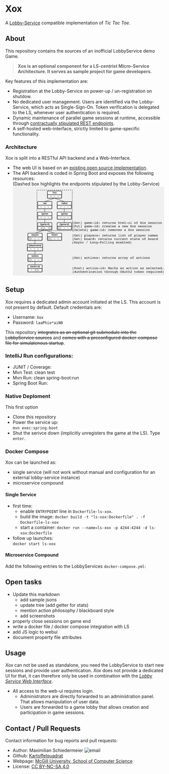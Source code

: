 # Xox

A [Lobby-Service](https://github.com/kartoffelquadrat/LobbyService) compatible implementation of *Tic Tac Toe*.

## About

This repository contains the sources of an inofficial LobbyService demo Game.  

 > **Xox is an optional component for a LS-centrist Micro-Service Architecture. It serves as sample project for game developers.**

Key features of this implementation are:

 * Registration at the Lobby-Service on power-up / un-registration on shutdow.
 * No dedicated user management. Users are identified via the Lobby-Service, which acts as Single-Sign-On. Token verification is delegated to the LS, whenever user authentication is required.
 * Dynamic maintenance of parallel game sessions at runtime, accessible through [contractually stipulated REST endpoints](https://github.com/kartoffelquadrat/LobbyService/blob/master/markdown/game-dev.md#callbacks).
 * A self-hosted web-interface, strictly limited to game-specific functionality.

### Architecture

Xox is split into a RESTful API backend and a Web-Interface.

 * The web UI is based on an [existing open source implementation](https://github.com/angle943/tic-tac-toe).
 * The API backend is coded in Spring Boot and exposes the following resources:  
(Dashed box highlights the endpoints stipulated by the Lobby-Service)  
![api](markdown/restif.png)

## Setup

Xox requires a dedicated admin account initiated at the LS. This account is not present by default. Default credentials are:

 * Username: ```Xox```
 * Password: ```laaPhie*aiN0```

This repository ~~integrates as an optional git submodule into the LobbyService sources~~ and ~~comes with a preconfigured docker-compose file for simulatenous startup~~.

### IntelliJ Run configurations:

 * JUNIT / Coverage:    
 * Mvn Test: clean test
 * Mvn Run: clean spring-boot:run
  * Spring Boot Run:

### Native Deploment

This first option 

 * Clone this repository
 * Power the service up:  
```mvn exec:spring-boot```
 * Shut the serivce down (implicitly unregisters the game at the LS). Type ```enter```.

### Docker Compose

Xox can be launched as:

 * single service (will not work without manual and configuration for an external lobby-service instance)
 * microservice compound

#### Single Service

 * first time:
   * enable ```ENTRYPOINT``` line in ```Dockerfile-ls-xox```.
   * build the image: ```docker build -t "ls-xox:Dockerfile" . -f Dockerfile-ls-xox```
   * start a container: ```docker run --name=ls-xox -p 4244:4244 -d ls-xox:Dockerfile```
 * follow up launches:  
```docker start ls-xox```

#### Microservice Compound

Add the following entries to the LobbyServices ```docker-compose.yml```:



## Open tasks

 * Update this markdown
   * add sample jsons
   * update tree (add getter for stats)
   * mention action philosophy / blackboard style
   * add screenshots
 * properly close sessions on game end
 * write a docker file / docker compose integration with LS
 * add JS logic to webui
 * document property file attributes


## Usage

*Xox* can not be used as standalone, you need the LobbyService to start new sessions and provide user authentication. *Xox* does not provide a dedicated UI for that, it can therefore only be used in combination with the [*Lobby Service Web Interface*](https://github.com/kartoffelquadrat/LobbyServiceWebInterface).

 * All access to the web-ui requires login.
   * Administrators are directly forwarded to an administration panel. That allows manipulation of user data.
   * Users are forwarded to a game lobby that allows creation and participation in game sessions.

## Contact / Pull Requests

Contact information for bug reports and pull requests:

 * Author: Maximilian Schiedermeier ![email](markdown/email.png)
 * Github: [Kartoffelquadrat](https://github.com/kartoffelquadrat)
 * Webpage: [McGill University, School of Computer Science](https://www.cs.mcgill.ca/~mschie3)
 * License: [CC BY-NC-SA 4.0](https://creativecommons.org/licenses/by-nc-sa/4.0/)


